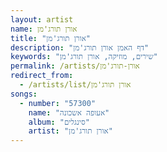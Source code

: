 ```yaml
---
layout: artist
name: אורן תורג'מן
title: "אורן תורג'מן"
description: "דף האמן אורן תורג'מן"
keywords: "שירים, מוזיקה, אורן תורג'מן"
permalink: /artists/אורן-תורג'מן
redirect_from:
  - /artists/list/אורן תורג'מן
songs:
  - number: "57300"
    name: "אעופה אשכונה"
    album: "סינגלים"
    artist: "אורן תורג'מן"
---
```

